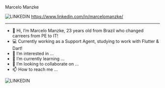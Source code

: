 Marcelo Manzke


![LINKEDIN](https://user-images.githubusercontent.com/95834662/208314322-d946c383-2cb3-4949-8040-7eca338762de.png) https://www.linkedin.com/in/marcelomanzke/

---

- 👋 Hi, I’m Marcelo Manzke, 23 years old from Brazil who changed carreers from PE to IT!
- 💻 Currently working as a Support Agent, studying to work with Flutter & Dart!
- 👀 I’m interested in ...
- 🌱 I’m currently learning ...
- 💞️ I’m looking to collaborate on ...
- 📫 How to reach me ...

<!---
KoolieM/KoolieM is a ✨ special ✨ repository because its `README.md` (this file) appears on your GitHub profile.
You can click the Preview link to take a look at your changes.
--->
![LINKEDIN](https://user-images.githubusercontent.com/95834662/208314322-d946c383-2cb3-4949-8040-7eca338762de.png)
